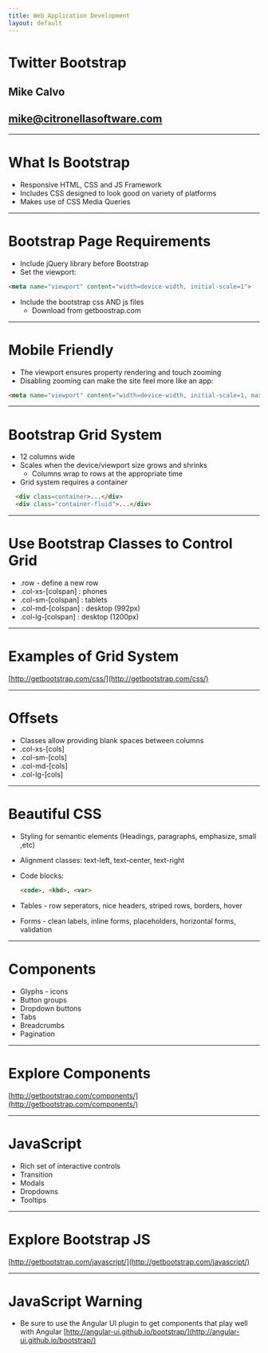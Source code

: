 ```yaml
---
title: Web Application Development
layout: default
---
```


# Twitter Bootstrap

## Mike Calvo

## mike@citronellasoftware.com

---

# What Is Bootstrap
- Responsive HTML, CSS and JS Framework
- Includes CSS designed to look good on variety of platforms
- Makes use of CSS Media Queries

---

# Bootstrap Page Requirements
- Include jQuery library before Bootstrap
- Set the viewport:

```html
<meta name="viewport" content="width=device-width, initial-scale=1">
```

- Include the bootstrap css AND js files
  - Download from getboostrap.com

---

# Mobile Friendly
- The viewport ensures property rendering and touch zooming
- Disabling zooming can make the site feel more like an app:

```html
<meta name="viewport" content="width=device-width, initial-scale=1, maximum-scale=1, user-scalable=no">
```

---

# Bootstrap Grid System
- 12 columns wide
- Scales when the device/viewport size grows and shrinks
  - Columns wrap to rows at the appropriate time
- Grid system requires a container

```html
  <div class=container>...</div>
  <div class="container-fluid">...</div>
```

---

# Use Bootstrap Classes to Control Grid
- .row - define a new row
- .col-xs-[colspan] : phones
- .col-sm-[colspan] : tablets
- .col-md-[colspan] : desktop (992px)
- .col-lg-[colspan] : desktop (1200px)

---

# Examples of Grid System
[http://getbootstrap.com/css/](http://getbootstrap.com/css/)

---

# Offsets
- Classes allow providing blank spaces between columns
- .col-xs-[cols]
- .col-sm-[cols]
- .col-md-[cols]
- .col-lg-[cols]

---

# Beautiful CSS
- Styling for semantic elements (Headings, paragraphs, emphasize, small ,etc)
- Alignment classes: text-left, text-center, text-right
- Code blocks:

  ```html
  <code>, <kbd>, <var>
  ```

- Tables - row seperators, nice headers, striped rows, borders, hover
- Forms - clean labels, inline forms, placeholders, horizontal forms, validation

---

# Components
- Glyphs - icons
- Button groups
- Dropdown buttons
- Tabs
- Breadcrumbs
- Pagination

---

# Explore Components
[http://getbootstrap.com/components/](http://getbootstrap.com/components/)

---

# JavaScript
- Rich set of interactive controls
- Transition
- Modals
- Dropdowns
- Tooltips

---

# Explore Bootstrap JS
[http://getbootstrap.com/javascript/](http://getbootstrap.com/javascript/)

---

# JavaScript Warning
- Be sure to use the Angular UI plugin to get components that play well with Angular
[http://angular-ui.github.io/bootstrap/](http://angular-ui.github.io/bootstrap/)
